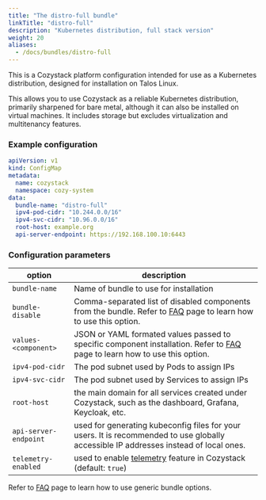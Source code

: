 ```yaml
---
title: "The distro-full bundle"
linkTitle: "distro-full"
description: "Kubernetes distribution, full stack version"
weight: 20
aliases:
  - /docs/bundles/distro-full
---
```


This is a Cozystack platform configuration intended for use as a Kubernetes distribution, designed for installation on Talos Linux.

This allows you to use Cozystack as a reliable Kubernetes distribution, primarily sharpened for bare metal, although it can also be installed on virtual machines.
It includes storage but excludes virtualization and multitenancy features.

### Example configuration

```yaml
apiVersion: v1
kind: ConfigMap
metadata:
  name: cozystack
  namespace: cozy-system
data:
  bundle-name: "distro-full"
  ipv4-pod-cidr: "10.244.0.0/16"
  ipv4-svc-cidr: "10.96.0.0/16"
  root-host: example.org
  api-server-endpoint: https://192.168.100.10:6443
```

### Configuration parameters

| option | description                                                                                                                                                                                         |
|--------|-----------------------------------------------------------------------------------------------------------------------------------------------------------------------------------------------------|
| `bundle-name` | Name of bundle to use for installation                                                                                                                                                              |
| `bundle-disable` | Comma-separated list of disabled components from the bundle. Refer to [FAQ](/docs/guides/faq/#how-to-disable-some-components-from-bundle) page to learn how to use this option.                     |
| `values-<component>` | JSON or YAML formated values passed to specific component installation. Refer to [FAQ](/docs/guides/faq/#how-to-overwrite-parameters-for-specific-components) page to learn how to use this option. |
| `ipv4-pod-cidr` | The pod subnet used by Pods to assign IPs                                                                                                                                                           |
| `ipv4-svc-cidr` | The pod subnet used by Services to assign IPs                                                                                                                                                       |
| `root-host` | the main domain for all services created under Cozystack, such as the dashboard, Grafana, Keycloak, etc.                                                                                            |
| `api-server-endpoint` | used for generating kubeconfig files for your users. It is recommended to use globally accessible IP addresses instead of local ones.                                                               |
| `telemetry-enabled` | used to enable [telemetry](/docs/operations/telemetry/) feature in Cozystack (default: `true`)                                                                                                      |

Refer to [FAQ](/docs/guides/faq/#bundles) page to learn how to use generic bundle options.
